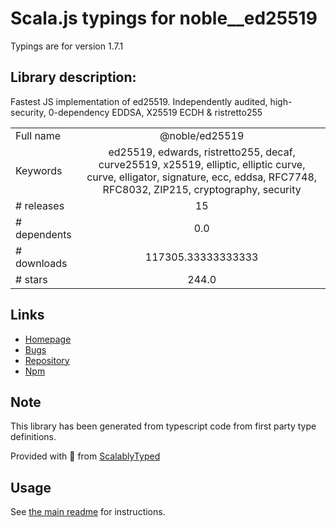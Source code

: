
# Scala.js typings for noble__ed25519

Typings are for version 1.7.1

## Library description:
Fastest JS implementation of ed25519. Independently audited, high-security, 0-dependency EDDSA, X25519 ECDH & ristretto255

|                    |                 |
| ------------------ | :-------------: |
| Full name          | @noble/ed25519 |
| Keywords           | ed25519, edwards, ristretto255, decaf, curve25519, x25519, elliptic, elliptic curve, curve, elligator, signature, ecc, eddsa, RFC7748, RFC8032, ZIP215, cryptography, security |
| # releases         | 15 |
| # dependents       | 0.0 |
| # downloads        | 117305.33333333333 |
| # stars            | 244.0 |

## Links
- [Homepage](https://paulmillr.com/noble/)
- [Bugs](https://github.com/paulmillr/noble-ed25519/issues)
- [Repository](https://github.com/paulmillr/noble-ed25519)
- [Npm](https://www.npmjs.com/package/%40noble%2Fed25519)
    


## Note
This library has been generated from typescript code from first party type definitions.

Provided with :purple_heart: from [ScalablyTyped](https://github.com/oyvindberg/ScalablyTyped)

## Usage
See [the main readme](../../readme.md) for instructions.



